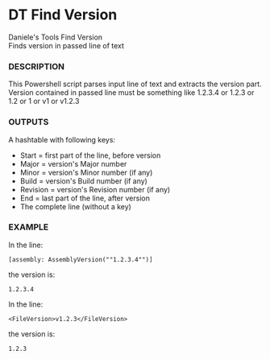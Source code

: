 # DT Find Version
Daniele's Tools Find Version<br>
Finds version in passed line of text

### DESCRIPTION
This Powershell script parses input line of text and extracts the version part.
Version contained in passed line must be something like 1.2.3.4 or 1.2.3 or 1.2  or 1 or v1 or v1.2.3

### OUTPUTS
A hashtable with following keys:
- Start = first part of the line, before version
- Major = version's Major number
- Minor = version's Minor number (if any)
- Build = version's Build number (if any)
- Revision = version's Revision number (if any)
- End = last part of the line, after version
- The complete line (without a key)


### EXAMPLE
In the line:
```
[assembly: AssemblyVersion(""1.2.3.4"")]
```
the version is:
```
1.2.3.4
```

In the line:
```
<FileVersion>v1.2.3</FileVersion>
```
the version is:
```
1.2.3
```
